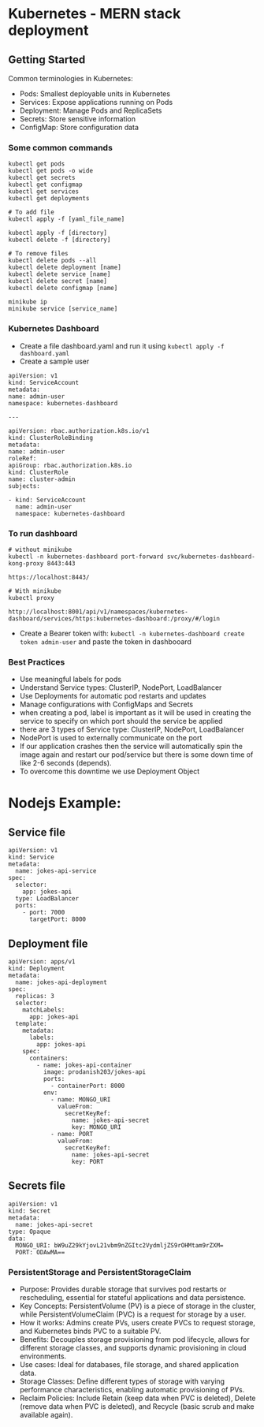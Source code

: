 # Kubernetes - MERN stack deployment

## Getting Started

Common terminologies in Kubernetes:

- Pods: Smallest deployable units in Kubernetes
- Services: Expose applications running on Pods
- Deployment: Manage Pods and ReplicaSets
- Secrets: Store sensitive information
- ConfigMap: Store configuration data

### Some common commands

```
kubectl get pods
kubectl get pods -o wide
kubectl get secrets
kubectl get configmap
kubectl get services
kubectl get deployments

# To add file
kubectl apply -f [yaml_file_name]

kubectl apply -f [directory]
kubectl delete -f [directory]

# To remove files
kubectl delete pods --all
kubectl delete deployment [name]
kubectl delete service [name]
kubectl delete secret [name]
kubectl delete configmap [name]

minikube ip
minikube service [service_name]
```

### Kubernetes Dashboard

- Create a file dashboard.yaml and run it using `kubectl apply -f dashboard.yaml`
- Create a sample user

```
apiVersion: v1
kind: ServiceAccount
metadata:
name: admin-user
namespace: kubernetes-dashboard

---

apiVersion: rbac.authorization.k8s.io/v1
kind: ClusterRoleBinding
metadata:
name: admin-user
roleRef:
apiGroup: rbac.authorization.k8s.io
kind: ClusterRole
name: cluster-admin
subjects:

- kind: ServiceAccount
  name: admin-user
  namespace: kubernetes-dashboard

```

### To run dashboard

```
# without minikube
kubectl -n kubernetes-dashboard port-forward svc/kubernetes-dashboard-kong-proxy 8443:443

https://localhost:8443/

# With minikube
kubectl proxy

http://localhost:8001/api/v1/namespaces/kubernetes-dashboard/services/https:kubernetes-dashboard:/proxy/#/login
```

- Create a Bearer token with: `kubectl -n kubernetes-dashboard create token admin-user` and paste the token in dashbooard

### Best Practices

- Use meaningful labels for pods
- Understand Service types: ClusterIP, NodePort, LoadBalancer
- Use Deployments for automatic pod restarts and updates
- Manage configurations with ConfigMaps and Secrets
- when creating a pod, label is important as it will be used in creating the service to specify on which port should the service be applied
- there are 3 types of Service type: ClusterIP, NodePort, LoadBalancer
- NodePort is used to externally communicate on the port
- If our application crashes then the service will automatically spin the image again and restart our pod/service but there is some down time of like 2-6 seconds (depends).
- To overcome this downtime we use Deployment Object

# Nodejs Example:

## Service file

```
apiVersion: v1
kind: Service
metadata:
  name: jokes-api-service
spec:
  selector:
    app: jokes-api
  type: LoadBalancer
  ports:
    - port: 7000
      targetPort: 8000
```

## Deployment file

```
apiVersion: apps/v1
kind: Deployment
metadata:
  name: jokes-api-deployment
spec:
  replicas: 3
  selector:
    matchLabels:
      app: jokes-api
  template:
    metadata:
      labels:
        app: jokes-api
    spec:
      containers:
        - name: jokes-api-container
          image: prodanish203/jokes-api
          ports:
            - containerPort: 8000
          env:
            - name: MONGO_URI
              valueFrom:
                secretKeyRef:
                  name: jokes-api-secret
                  key: MONGO_URI
            - name: PORT
              valueFrom:
                secretKeyRef:
                  name: jokes-api-secret
                  key: PORT
```

## Secrets file

```
apiVersion: v1
kind: Secret
metadata:
  name: jokes-api-secret
type: Opaque
data:
  MONGO_URI: bW9uZ29kYjovL21vbm9nZGItc2VydmljZS9rOHMtam9rZXM=
  PORT: ODAwMA==
```

### PersistentStorage and PersistentStorageClaim

- Purpose: Provides durable storage that survives pod restarts or rescheduling, essential for stateful applications and data persistence.
- Key Concepts: PersistentVolume (PV) is a piece of storage in the cluster, while PersistentVolumeClaim (PVC) is a request for storage by a user.
- How it works: Admins create PVs, users create PVCs to request storage, and Kubernetes binds PVC to a suitable PV.
- Benefits: Decouples storage provisioning from pod lifecycle, allows for different storage classes, and supports dynamic provisioning in cloud environments.
- Use cases: Ideal for databases, file storage, and shared application data.
- Storage Classes: Define different types of storage with varying performance characteristics, enabling automatic provisioning of PVs.
- Reclaim Policies: Include Retain (keep data when PVC is deleted), Delete (remove data when PVC is deleted), and Recycle (basic scrub and make available again).
